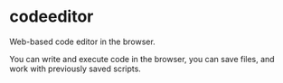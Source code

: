 # codeeditor

Web-based code editor in the browser.

You can write and execute code in the browser, you can save files, and work with previously saved scripts.

